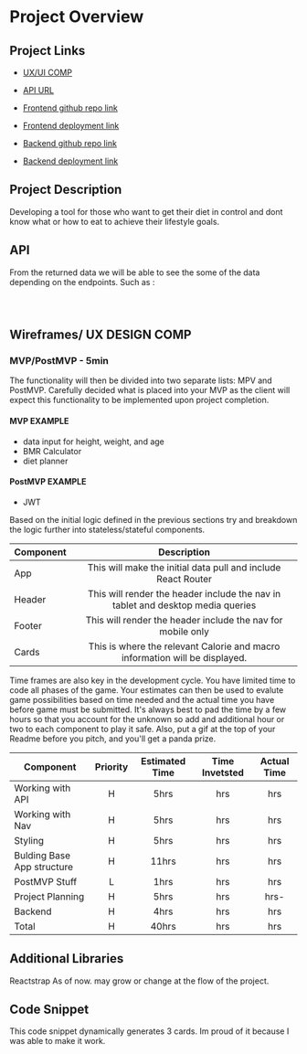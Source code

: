 # Project Overview

## Project Links
- [UX/UI COMP](https://www.behance.net/gallery/117398245/Fitmate-UIUX-Design-Process?tracking_source=search_projects_recommended%7Cfitness)

- [API URL](https://spoonacular.com/food-api)

- [Frontend github repo link]()
- [Frontend deployment link]()

- [ Backend github repo link]()
- [ Backend deployment link]()

## Project Description

Developing a tool for those who want to get their diet in control and dont know what or how to eat to achieve their lifestyle goals. 

## API

From the returned data we will be able to see the some of the data depending on the endpoints. Such as :


```
 
         
```


## Wireframes/ UX DESIGN COMP





### MVP/PostMVP - 5min

The functionality will then be divided into two separate lists: MPV and PostMVP.  Carefully decided what is placed into your MVP as the client will expect this functionality to be implemented upon project completion.  

#### MVP EXAMPLE
- data input for height, weight, and age
- BMR Calculator
- diet planner



#### PostMVP EXAMPLE

- JWT



Based on the initial logic defined in the previous sections try and breakdown the logic further into stateless/stateful components. 

| Component | Description | 
| --- | :---: |  
| App | This will make the initial data pull and include React Router| 
| Header | This will render the header include the nav in tablet and desktop media queries| 
| Footer | This will render the header include the nav for mobile only | 
| Cards | This is where the relevant Calorie and macro information will be displayed.| 


Time frames are also key in the development cycle.  You have limited time to code all phases of the game.  Your estimates can then be used to evalute game possibilities based on time needed and the actual time you have before game must be submitted. It's always best to pad the time by a few hours so that you account for the unknown so add and additional hour or two to each component to play it safe. Also, put a gif at the top of your Readme before you pitch, and you'll get a panda prize.

| Component | Priority | Estimated Time | Time Invetsted | Actual Time |
| --- | :---: |  :---: | :---: | :---: |
| Working with API | H | 5hrs| hrs | hrs |
| Working with Nav | H | 5hrs| hrs | hrs |
| Styling | H | 5hrs | hrs | hrs |
| Bulding Base App structure| H | 11hrs | hrs | hrs |
| PostMVP Stuff| L | 1hrs | hrs | hrs |
| Project Planning | H | 5hrs | hrs | hrs- |
| Backend | H | 4hrs | hrs | hrs |
| Total | H | 40hrs| hrs | hrs |

## Additional Libraries
Reactstrap
As of now. may grow or change at the flow of the project.

## Code Snippet

This code snippet dynamically generates 3 cards. Im proud of it because I was able to make it work.

```

```